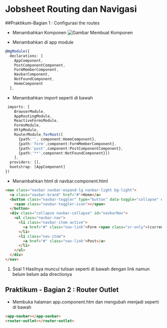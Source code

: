 # Jobsheet Routing dan Navigasi 

##Praktikum-Bagian 1 : Configurasi the routes 

- Menambahkan Komponen ![Gambar Membuat Komponen](/Users/rivaldosetyo/kuliah/Pemrograman_Web_Lanjut/gitbook_Laporan-Jobsheet/image/js10/1.png)

- Menambahkan di app module 
```typescript
@NgModule({
  declarations: [
    AppComponent,
    PostComponentComponent,
    FormMemberComponent,
    NavbarComponent,
    NotFoundComponent,
    HomeComponent
  ],
```
- Menambahkan import seperti di bawah 
```typescript
 imports: [
    BrowserModule,
    AppRoutingModule,
    ReactiveFormsModule,
    FormsModule,
    HttpModule,
    RouterModule.forRoot([
      {path:'', component:HomeComponent},
      {path:'form',component:FormMemberComponent},
      {path:'post',component:PostComponentComponent},
      {path:'**',component:NotFoundComponent}])
    ],
  providers: [],
  bootstrap: [AppComponent]
})
```
- Menambahkan html di navbar.component.html
```html
<nav class="navbar navbar-expand-lg navbar-light bg-light">
  <a class="navbar-brand" href="#">Home</a>
  <button class="navbar-toggler" type="button" data-toggle="collapse" data-target="#navbarNav" aria-controls="navbarnav" aria-expanded="false" aria-label="Toggle navigation">
    <span class="navbar-toggler-icon"></span>
  </button>
  <div class="collapse navbar-collapse" id="navbarNav">
    <ul class="navbar-nav">
      <li class="navbar-item active">
        <a href="#" class="nav-link">Form <span class="sr-only">(current)</span></a>
      </li>
      <li class="nav-item">
        <a href="#" class="nav-link">Post</a>
      </li>
    </ul>
  </div>
</nav>
```
1. Soal 1 
Hasilnya muncul tulisan seperti di bawah dengan link namun belum belum ada directionya 

## Praktikum - Bagian 2 : Router Outlet

- Membuka halaman app.component.htm dan mengubah menjadi seperti di bawah 
```html
<app-navbar></app-navbar>
<router-outlet></router-outlet>
```
